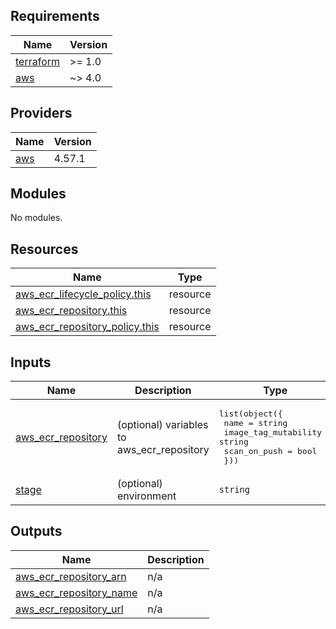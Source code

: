 ## Requirements

| Name | Version |
|------|---------|
| <a name="requirement_terraform"></a> [terraform](#requirement\_terraform) | >= 1.0 |
| <a name="requirement_aws"></a> [aws](#requirement\_aws) | ~> 4.0 |

## Providers

| Name | Version |
|------|---------|
| <a name="provider_aws"></a> [aws](#provider\_aws) | 4.57.1 |

## Modules

No modules.

## Resources

| Name | Type |
|------|------|
| [aws_ecr_lifecycle_policy.this](https://registry.terraform.io/providers/hashicorp/aws/latest/docs/resources/ecr_lifecycle_policy) | resource |
| [aws_ecr_repository.this](https://registry.terraform.io/providers/hashicorp/aws/latest/docs/resources/ecr_repository) | resource |
| [aws_ecr_repository_policy.this](https://registry.terraform.io/providers/hashicorp/aws/latest/docs/resources/ecr_repository_policy) | resource |

## Inputs

| Name | Description | Type | Default | Required |
|------|-------------|------|---------|:--------:|
| <a name="input_aws_ecr_repository"></a> [aws\_ecr\_repository](#input\_aws\_ecr\_repository) | (optional) variables to aws\_ecr\_repository | <pre>list(object({<br>    name                 = string<br>    image_tag_mutability = string<br>    scan_on_push         = bool<br>  }))</pre> | n/a | yes |
| <a name="input_stage"></a> [stage](#input\_stage) | (optional) environment | `string` | n/a | yes |

## Outputs

| Name | Description |
|------|-------------|
| <a name="output_aws_ecr_repository_arn"></a> [aws\_ecr\_repository\_arn](#output\_aws\_ecr\_repository\_arn) | n/a |
| <a name="output_aws_ecr_repository_name"></a> [aws\_ecr\_repository\_name](#output\_aws\_ecr\_repository\_name) | n/a |
| <a name="output_aws_ecr_repository_url"></a> [aws\_ecr\_repository\_url](#output\_aws\_ecr\_repository\_url) | n/a |
